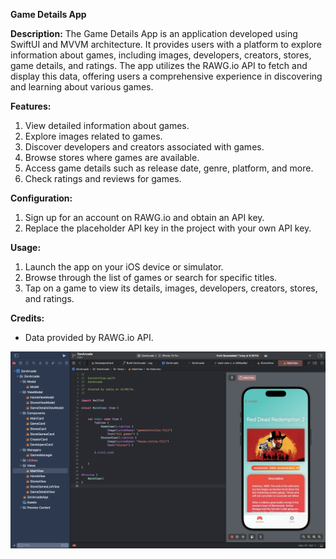**Game Details App**

**Description:**
The Game Details App is an application developed using SwiftUI and MVVM architecture. It provides users with a platform to explore information about games, including images, developers, creators, stores, game details, and ratings. The app utilizes the RAWG.io API to fetch and display this data, offering users a comprehensive experience in discovering and learning about various games.

**Features:**
1. View detailed information about games.
2. Explore images related to games.
3. Discover developers and creators associated with games.
4. Browse stores where games are available.
5. Access game details such as release date, genre, platform, and more.
6. Check ratings and reviews for games.


**Configuration:**
1. Sign up for an account on RAWG.io and obtain an API key.
2. Replace the placeholder API key in the project with your own API key.


**Usage:**
1. Launch the app on your iOS device or simulator.
2. Browse through the list of games or search for specific titles.
3. Tap on a game to view its details, images, developers, creators, stores, and ratings.


**Credits:**

- Data provided by RAWG.io API.

![](images/image1.png)
